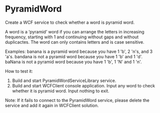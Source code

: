 # PyramidWord
Create a WCF service to check whether a word is pyramid word.

A word is a ‘pyramid’ word if you can arrange the letters in increasing frequency, starting with 1 and continuing without gaps and without duplicactes. The word can only contains letters and is case sensitive.

Examples:
  banana is a pyramid word because you have 1 'b', 2 'n's, and 3 'a's.
  bandana is not a pyramid word because you have 1 'b' and 1 'd'.
  baNana is not a pyramid word because you have 1 'b', 1 'N' and 1 'n'.

How to test it:
1. Build and start PyramidWordServiceLibrary service.
2. Build and start WCFClient console application. Input any word to check whether it is pyramid word. Input nothing to exit.

Note: 
If it fails to connect to the PyramidWord service, please delete the service and add it again in WCFClient solution.
